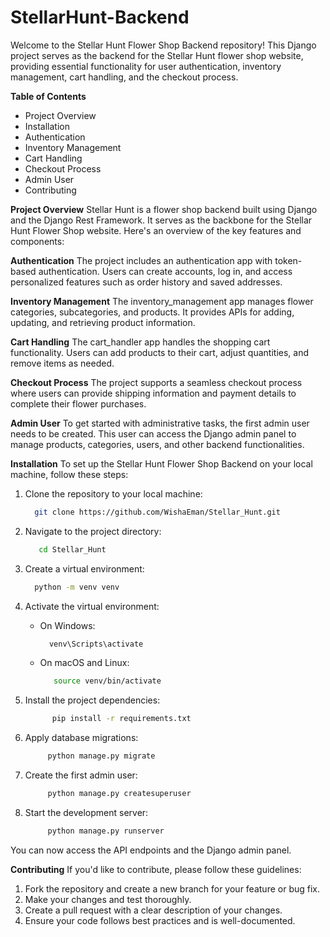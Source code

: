 # StellarHunt-Backend

Welcome to the Stellar Hunt Flower Shop Backend repository! This Django project serves as the backend for the
Stellar Hunt flower shop website, providing essential functionality for user authentication, inventory management, 
cart handling, and the checkout process.


**Table of Contents**

* Project Overview
* Installation
* Authentication
* Inventory Management
* Cart Handling
* Checkout Process
* Admin User
* Contributing

**Project Overview**
Stellar Hunt is a flower shop backend built using Django and the Django Rest Framework. It serves as the backbone for the Stellar Hunt Flower Shop website. Here's an overview of the key features and components:

**Authentication**
The project includes an authentication app with token-based authentication. Users can create accounts, log in, and access personalized features such as order history and saved addresses.

**Inventory Management**
The inventory_management app manages flower categories, subcategories, and products. It provides APIs for adding, updating, and retrieving product information.

**Cart Handling**
The cart_handler app handles the shopping cart functionality. Users can add products to their cart, adjust quantities, and remove items as needed.

**Checkout Process**
The project supports a seamless checkout process where users can provide shipping information and payment details to complete their flower purchases.

**Admin User**
To get started with administrative tasks, the first admin user needs to be created. This user can access the Django admin panel to manage products, categories, users, and other backend functionalities.

**Installation**
To set up the Stellar Hunt Flower Shop Backend on your local machine, follow these steps:

1. Clone the repository to your local machine:
    ```bash
      git clone https://github.com/WishaEman/Stellar_Hunt.git
    ```
   
2. Navigate to the project directory:
   ```bash
      cd Stellar_Hunt
    ```
   
3. Create a virtual environment:
   ```bash
     python -m venv venv
    ```
   
4. Activate the virtual environment:

   * On Windows:
       ```bash
         venv\Scripts\activate
       ```
   * On macOS and Linux:
      ```bash
         source venv/bin/activate
       ```
  
5. Install the project dependencies:
   ```bash
         pip install -r requirements.txt
   ```
   
6. Apply database migrations:
    ```bash
         python manage.py migrate
    ```

7. Create the first admin user:
   ```bash
        python manage.py createsuperuser
    ```

8. Start the development server:
   ```bash
        python manage.py runserver
    ```
   
You can now access the API endpoints and the Django admin panel.

**Contributing**
If you'd like to contribute, please follow these guidelines:

1. Fork the repository and create a new branch for your feature or bug fix.
2. Make your changes and test thoroughly.
3. Create a pull request with a clear description of your changes.
4. Ensure your code follows best practices and is well-documented.